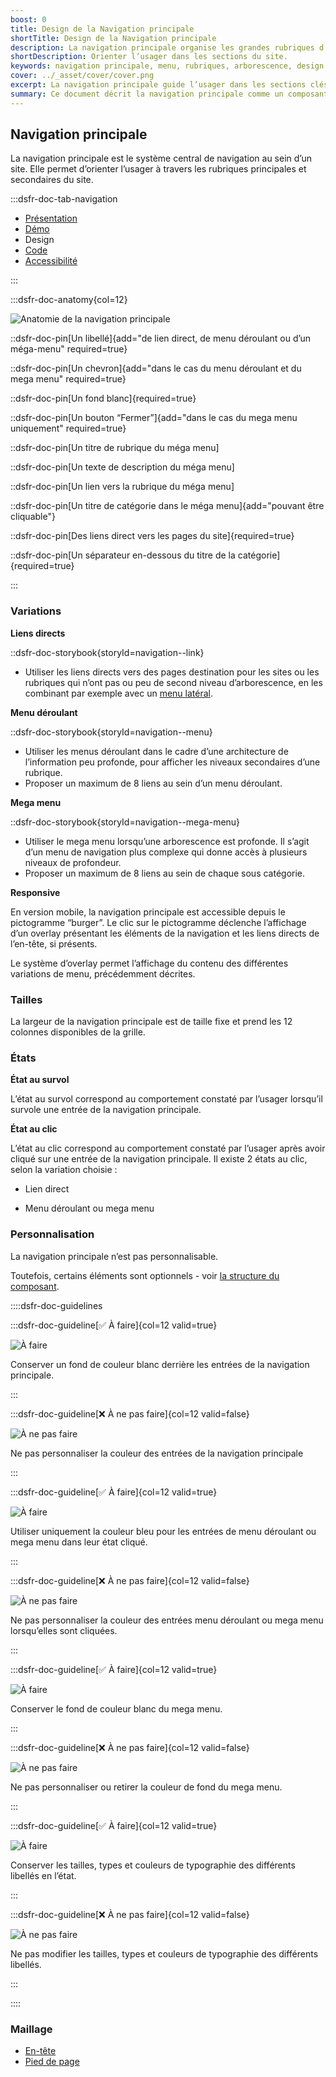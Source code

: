 ```yaml
---
boost: 0
title: Design de la Navigation principale
shortTitle: Design de la Navigation principale
description: La navigation principale organise les grandes rubriques d’un site et permet à l’usager de s’orienter dans son arborescence.
shortDescription: Orienter l’usager dans les sections du site.
keywords: navigation principale, menu, rubriques, arborescence, design system, UX, interface, usager, header, mega menu
cover: ../_asset/cover/cover.png
excerpt: La navigation principale guide l’usager dans les sections clés d’un site et structure les niveaux d’accès à l’information. Elle se place sous l’en-tête et peut inclure des menus déroulants ou mega menus.
summary: Ce document décrit la navigation principale comme un composant central d’un site web, servant à organiser et hiérarchiser les principales rubriques. Il présente les cas d’usage, les variantes possibles, les limites en matière de profondeur et de densité, ainsi que les bonnes pratiques éditoriales. Il donne aussi des recommandations sur l’association avec d’autres composants comme la barre de recherche ou le menu latéral, afin de renforcer l’expérience utilisateur dans la navigation globale du site.
---
```


## Navigation principale

La navigation principale est le système central de navigation au sein d’un site. Elle permet d’orienter l’usager à travers les rubriques principales et secondaires du site.

:::dsfr-doc-tab-navigation

- [Présentation](../index.md)
- [Démo](../demo/index.md)
- Design
- [Code](../code/index.md)
- [Accessibilité](../accessibility/index.md)

:::

:::dsfr-doc-anatomy{col=12}

![Anatomie de la navigation principale](../_asset/anatomy/anatomy-1.png)

::dsfr-doc-pin[Un libellé]{add="de lien direct, de menu déroulant ou d’un méga-menu" required=true}

::dsfr-doc-pin[Un chevron]{add="dans le cas du menu déroulant et du mega menu" required=true}

::dsfr-doc-pin[Un fond blanc]{required=true}

::dsfr-doc-pin[Un bouton “Fermer”]{add="dans le cas du mega menu uniquement" required=true}

::dsfr-doc-pin[Un titre de rubrique du méga menu]

::dsfr-doc-pin[Un texte de description du méga menu]

::dsfr-doc-pin[Un lien vers la rubrique du méga menu]

::dsfr-doc-pin[Un titre de catégorie dans le méga menu]{add="pouvant être cliquable"}

::dsfr-doc-pin[Des liens direct vers les pages du site]{required=true}

::dsfr-doc-pin[Un séparateur en-dessous du titre de la catégorie]{required=true}

:::

### Variations

**Liens directs**

::dsfr-doc-storybook{storyId=navigation--link}

- Utiliser les liens directs vers des pages destination pour les sites ou les rubriques qui n’ont pas ou peu de second niveau d’arborescence, en les combinant par exemple avec un [menu latéral](../../../../sidemenu/_part/doc/index.md).

**Menu déroulant**

::dsfr-doc-storybook{storyId=navigation--menu}

- Utiliser les menus déroulant dans le cadre d’une architecture de l’information peu profonde, pour afficher les niveaux secondaires d’une rubrique.
- Proposer un maximum de 8 liens au sein d’un menu déroulant.

**Mega menu**

::dsfr-doc-storybook{storyId=navigation--mega-menu}

- Utiliser le mega menu lorsqu’une arborescence est profonde. Il s’agit d’un menu de navigation plus complexe qui donne accès à plusieurs niveaux de profondeur.
- Proposer un maximum de 8 liens au sein de chaque sous catégorie.

**Responsive**

En version mobile, la navigation principale est accessible depuis le pictogramme “burger”. Le clic sur le pictogramme déclenche l’affichage d’un overlay présentant les éléments de la navigation et les liens directs de l’en-tête, si présents.

Le système d’overlay permet l’affichage du contenu des différentes variations de menu, précédemment décrites.

### Tailles

La largeur de la navigation principale est de taille fixe et prend les 12 colonnes disponibles de la grille.

### États

**État au survol**

L’état au survol correspond au comportement constaté par l’usager lorsqu’il survole une entrée de la navigation principale.

**État au clic**

L’état au clic correspond au comportement constaté par l’usager après avoir cliqué sur une entrée de la navigation principale. Il existe 2 états au clic, selon la variation choisie :

- Lien direct

- Menu déroulant ou mega menu

### Personnalisation

La navigation principale n’est pas personnalisable.

Toutefois, certains éléments sont optionnels - voir [la structure du composant](#navigation-principale).

::::dsfr-doc-guidelines

:::dsfr-doc-guideline[✅ À faire]{col=12 valid=true}

![À faire](../_asset/custom/do-1.png)

Conserver un fond de couleur blanc derrière les entrées de la navigation principale.

:::

:::dsfr-doc-guideline[❌ À ne pas faire]{col=12 valid=false}

![À ne pas faire](../_asset/custom/dont-1.png)

Ne pas personnaliser la couleur des entrées de la navigation principale

:::

:::dsfr-doc-guideline[✅ À faire]{col=12 valid=true}

![À faire](../_asset/custom/do-2.png)

Utiliser uniquement la couleur bleu pour les entrées de menu déroulant ou mega menu dans leur état cliqué.

:::

:::dsfr-doc-guideline[❌ À ne pas faire]{col=12 valid=false}

![À ne pas faire](../_asset/custom/dont-2.png)

Ne pas personnaliser la couleur des entrées menu déroulant ou mega menu lorsqu’elles sont cliquées.

:::

:::dsfr-doc-guideline[✅ À faire]{col=12 valid=true}

![À faire](../_asset/custom/do-3.png)

Conserver le fond de couleur blanc du mega menu.

:::

:::dsfr-doc-guideline[❌ À ne pas faire]{col=12 valid=false}

![À ne pas faire](../_asset/custom/dont-3.png)

Ne pas personnaliser ou retirer la couleur de fond du mega menu.

:::

:::dsfr-doc-guideline[✅ À faire]{col=12 valid=true}

![À faire](../_asset/custom/do-4.png)

Conserver les tailles, types et couleurs de typographie des différents libellés en l’état.

:::

:::dsfr-doc-guideline[❌ À ne pas faire]{col=12 valid=false}

![À ne pas faire](../_asset/custom/dont-4.png)

Ne pas modifier les tailles, types et couleurs de typographie des différents libellés.

:::

::::

### Maillage

- [En-tête](../../../../header/_part/doc/index.md)
- [Pied de page](../../../../footer/_part/doc/index.md)
